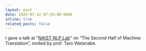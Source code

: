 ```yaml
---
layout: post
date: 2025-07-22 07:59:00-0400
inline: true
related_posts: false
---
```


I gave a talk at "[NAIST NLP Lab](https://nlp.naist.jp/en/)" on “The Second Half of Machine Translation”, invited by prof. Taro Watanabe.

